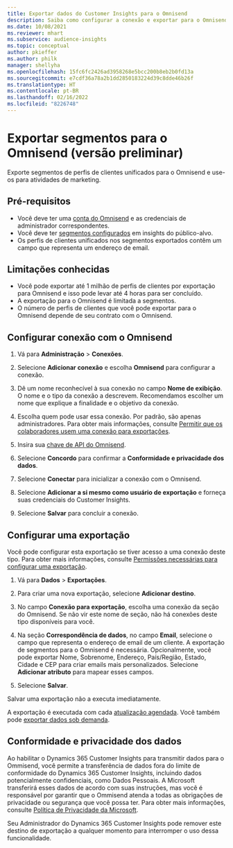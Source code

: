 ```yaml
---
title: Exportar dados do Customer Insights para o Omnisend
description: Saiba como configurar a conexão e exportar para o Omnisend.
ms.date: 10/08/2021
ms.reviewer: mhart
ms.subservice: audience-insights
ms.topic: conceptual
author: pkieffer
ms.author: philk
manager: shellyha
ms.openlocfilehash: 15fc6fc2426ad3958268e5bcc200b8eb2b0fd13a
ms.sourcegitcommit: e7cdf36a78a2b1dd2850183224d39c8dde46b26f
ms.translationtype: HT
ms.contentlocale: pt-BR
ms.lasthandoff: 02/16/2022
ms.locfileid: "8226748"
---
```

# <a name="export-segments-to-omnisend-preview"></a>Exportar segmentos para o Omnisend (versão preliminar)

Exporte segmentos de perfis de clientes unificados para o Omnisend e use-os para atividades de marketing.

## <a name="prerequisites"></a>Pré-requisitos

-   Você deve ter uma [conta do Omnisend](https://www.omnisend.com/) e as credenciais de administrador correspondentes.
-   Você deve ter [segmentos configurados](segments.md) em insights do público-alvo.
-   Os perfis de clientes unificados nos segmentos exportados contêm um campo que representa um endereço de email.

## <a name="known-limitations"></a>Limitações conhecidas

- Você pode exportar até 1 milhão de perfis de clientes por exportação para Omnisend e isso pode levar até 4 horas para ser concluído.
- A exportação para o Omnisend é limitada a segmentos.
- O número de perfis de clientes que você pode exportar para o Omnisend depende de seu contrato com o Omnisend.

## <a name="set-up-connection-to-omnisend"></a>Configurar conexão com o Omnisend

1. Vá para **Administração** > **Conexões**.

1. Selecione **Adicionar conexão** e escolha **Omnisend** para configurar a conexão.

1. Dê um nome reconhecível à sua conexão no campo **Nome de exibição**. O nome e o tipo da conexão a descrevem. Recomendamos escolher um nome que explique a finalidade e o objetivo da conexão.

1. Escolha quem pode usar essa conexão. Por padrão, são apenas administradores. Para obter mais informações, consulte [Permitir que os colaboradores usem uma conexão para exportações](connections.md#allow-contributors-to-use-a-connection-for-exports).

1. Insira sua [chave de API do Omnisend](https://support.omnisend.com/en/articles/1061890-generating-api-key).

1. Selecione **Concordo** para confirmar a **Conformidade e privacidade dos dados**.

1. Selecione **Conectar** para inicializar a conexão com o Omnisend.

1. Selecione **Adicionar a si mesmo como usuário de exportação** e forneça suas credenciais do Customer Insights.

1. Selecione **Salvar** para concluir a conexão.

## <a name="configure-an-export"></a>Configurar uma exportação

Você pode configurar esta exportação se tiver acesso a uma conexão deste tipo. Para obter mais informações, consulte [Permissões necessárias para configurar uma exportação](export-destinations.md#set-up-a-new-export).

1. Vá para **Dados** > **Exportações**.

1. Para criar uma nova exportação, selecione **Adicionar destino**.

1. No campo **Conexão para exportação**, escolha uma conexão da seção do Omnisend. Se não vir este nome de seção, não há conexões deste tipo disponíveis para você.

1. Na seção **Correspondência de dados**, no campo **Email**, selecione o campo que representa o endereço de email de um cliente. A exportação de segmentos para o Omnisend é necessária. Opcionalmente, você pode exportar Nome, Sobrenome, Endereço, País/Região, Estado, Cidade e CEP para criar emails mais personalizados. Selecione **Adicionar atributo** para mapear esses campos.

1. Selecione **Salvar**.

Salvar uma exportação não a executa imediatamente.

A exportação é executada com cada [atualização agendada](system.md#schedule-tab). Você também pode [exportar dados sob demanda](export-destinations.md#run-exports-on-demand). 


## <a name="data-privacy-and-compliance"></a>Conformidade e privacidade dos dados

Ao habilitar o Dynamics 365 Customer Insights para transmitir dados para o Ommisend, você permite a transferência de dados fora do limite de conformidade do Dynamics 365 Customer Insights, incluindo dados potencialmente confidenciais, como Dados Pessoais. A Microsoft transferirá esses dados de acordo com suas instruções, mas você é responsável por garantir que o Ommisend atenda a todas as obrigações de privacidade ou segurança que você possa ter. Para obter mais informações, consulte [Política de Privacidade da Microsoft](https://go.microsoft.com/fwlink/?linkid=396732).

Seu Administrador do Dynamics 365 Customer Insights pode remover este destino de exportação a qualquer momento para interromper o uso dessa funcionalidade.
